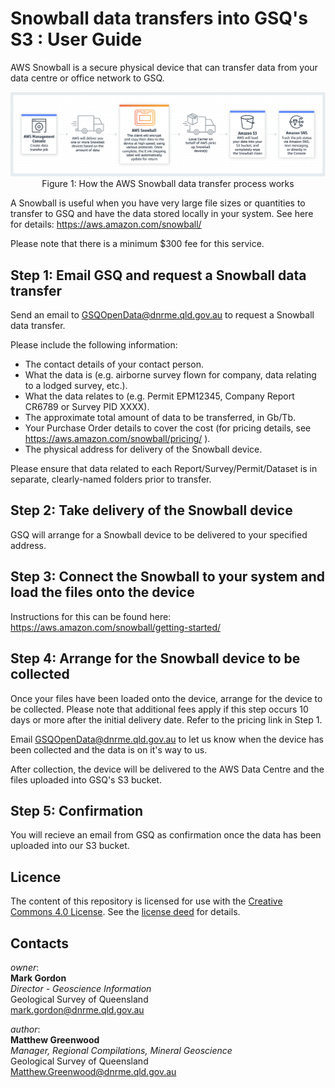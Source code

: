 # Snowball data transfers into GSQ's S3 : User Guide

AWS Snowball is a secure physical device that can transfer data from your data centre or office network to GSQ.

<p align="center">
<img src="https://github.com/geological-survey-of-queensland/share-data-with-gsq/blob/master/aws-snowball-process.png" width="700px"><br>
Figure 1: How the AWS Snowball data transfer process works</p>

A Snowball is useful when you have very large file sizes or quantities to transfer to GSQ and have the data stored locally in your system. 
See here for details: https://aws.amazon.com/snowball/ 

Please note that there is a minimum $300 fee for this service.


## Step 1: Email GSQ and request a Snowball data transfer

Send an email to GSQOpenData@dnrme.qld.gov.au to request a Snowball data transfer.

Please include the following information:

 * The contact details of your contact person. 
 * What the data is (e.g. airborne survey flown for company, data relating to a lodged survey, etc.). 
 * What the data relates to (e.g. Permit EPM12345, Company Report CR6789 or Survey PID XXXX).
 * The approximate total amount of data to be transferred, in Gb/Tb.
 * Your Purchase Order details to cover the cost (for pricing details, see https://aws.amazon.com/snowball/pricing/ ).
 * The physical address for delivery of the Snowball device.

Please ensure that data related to each Report/Survey/Permit/Dataset is in separate, clearly-named folders prior to transfer.


## Step 2: Take delivery of the Snowball device

GSQ will arrange for a Snowball device to be delivered to your specified address.


## Step 3: Connect the Snowball to your system and load the files onto the device

Instructions for this can be found here: https://aws.amazon.com/snowball/getting-started/ 


## Step 4: Arrange for the Snowball device to be collected

Once your files have been loaded onto the device, arrange for the device to be collected. 
Please note that additional fees apply if this step occurs 10 days or more after the initial delivery date. Refer to the pricing link in Step 1.

Email GSQOpenData@dnrme.qld.gov.au to let us know when the device has been collected and the data is on it's way to us.

After collection, the device will be delivered to the AWS Data Centre and the files uploaded into GSQ's S3 bucket.


## Step 5: Confirmation

You will recieve an email from GSQ as confirmation once the data has been uploaded into our S3 bucket.



## Licence

The content of this repository is licensed for use with the [Creative Commons 4.0 License](https://creativecommons.org/licenses/by/4.0/). See the [license deed](LICENSE) for details.

## Contacts

*owner*:  
**Mark Gordon**  
*Director - Geoscience Information*  
Geological Survey of Queensland  
<mark.gordon@dnrme.qld.gov.au>  

*author*:  
**Matthew Greenwood**  
*Manager, Regional Compilations, Mineral Geoscience*  
Geological Survey of Queensland  
<Matthew.Greenwood@dnrme.qld.gov.au>
